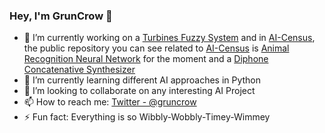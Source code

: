 ### Hey, I'm GrunCrow 👋

- 🔭 I’m currently working on a [Turbines Fuzzy System](https://github.com/GrunCrow/Turbines_Fuzzy_System) and in [AI-Census](https://aicensus.github.io), the public repository you can see related to [AI-Census](https://aicensus.github.io) is [Animal Recognition Neural Network](https://github.com/GrunCrow/Animal_Recognition_Neural_Network) for the moment and a [Diphone Concatenative Synthesizer](https://github.com/GrunCrow/Sintetizador_Concatenativo_de_Difonos)
- 🌱 I’m currently learning different AI approaches in Python
- 👯 I’m looking to collaborate on any interesting AI Project
- 📫 How to reach me: [Twitter - @gruncrow](https://twitter.com/GrunCrow)
- ⚡ Fun fact: Everything is so Wibbly-Wobbly-Timey-Wimmey

<!--
**GrunCrow/GrunCrow** is a ✨ _special_ ✨ repository because its `README.md` (this file) appears on your GitHub profile.

Here are some ideas to get you started:

- 🔭 I’m currently working on ...
- 🌱 I’m currently learning ...
- 👯 I’m looking to collaborate on ...
- 🤔 I’m looking for help with ...
- 💬 Ask me about ...
- 📫 How to reach me: ...
- 😄 Pronouns: ...
- ⚡ Fun fact: ...
-->
